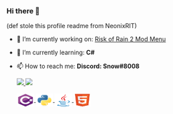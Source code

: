 ### Hi there 👋

(def stole this profile readme from NeonixRIT)


<ul>
<li><p>🔭 I’m currently working on: <a href="https://github.com/Aquatic-Labs/Umbra-Mod-Menu">Risk of Rain 2 Mod Menu</a></p>
</li>
<li><p>🌱 I’m currently learning: <strong>C#</strong></p>
</li>
<li><p>📫 How to reach me: <strong>Discord: Snow#8008</strong></p>
</li>


 <div>
  <a href="https://github.com/AquaticLabs">
  <img height="180em" src="https://github-readme-stats.vercel.app/api?username=AquaticLabs&show_icons=true&theme=dracula&include_all_commits=true&count_private=true"/>
  <img height="180em" src="https://github-readme-stats.vercel.app/api/top-langs/?username=AquaticLabs&layout=compact&langs_count=7&theme=dracula"/>
</div>
  <div style="display: inline_block"><br>
  <img align="center" alt="Rafa-Csharp" height="30" width="40" src="https://raw.githubusercontent.com/devicons/devicon/master/icons/csharp/csharp-original.svg">
  <img align="center" alt="Rafa-Python" height="30" width="40" src="https://raw.githubusercontent.com/devicons/devicon/master/icons/python/python-original.svg">
  <img align="center" alt="Rafa-Java" height="30" width="40" src="https://raw.githubusercontent.com/devicons/devicon/master/icons/java/java-original.svg">
  <img align="center" alt="Rafa-HTML" height="30" width="40" src="https://raw.githubusercontent.com/devicons/devicon/master/icons/html5/html5-original.svg">
</div>  



<!--
**AquaticLabs/AquaticLabs** is a ✨ _special_ ✨ repository because its `README.md` (this file) appears on your GitHub profile.

Here are some ideas to get you started:

- 🔭 I’m currently working on ...
- 🌱 I’m currently learning ...
- 👯 I’m looking to collaborate on ...
- 🤔 I’m looking for help with ...
- 💬 Ask me about ...
- 📫 How to reach me: ...
- 😄 Pronouns: ...
- ⚡ Fun fact: ...
-->
